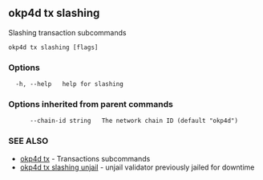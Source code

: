 ## okp4d tx slashing

Slashing transaction subcommands

```
okp4d tx slashing [flags]
```

### Options

```
  -h, --help   help for slashing
```

### Options inherited from parent commands

```
      --chain-id string   The network chain ID (default "okp4d")
```

### SEE ALSO

* [okp4d tx](okp4d_tx.md)	 - Transactions subcommands
* [okp4d tx slashing unjail](okp4d_tx_slashing_unjail.md)	 - unjail validator previously jailed for downtime

